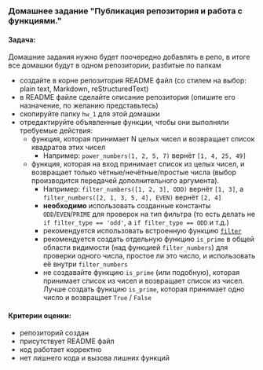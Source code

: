 ### Домашнее задание "Публикация репозитория и работа с функциями."

#### Задача:

  Домашние задания нужно будет поочередно добавлять в репо,
  в итоге все домашки будут в одном репозитории, разбитые по папкам
- создайте в корне репозитория README файл
  (со стилем на выбор: plain text, Markdown, reStructuredText)
- в README файле сделайте описание репозитория
  (опишите его назначение, по желанию представьтесь)
- скопируйте папку `hw_1` для этой домашки
- отредактируйте объявленные функции, чтобы они выполняли требуемые действия:
  - функция, которая принимает N целых чисел и возвращает список квадратов этих чисел
    - Например: `power_numbers(1, 2, 5, 7)` вернёт `[1, 4, 25, 49]`
  - функция, которая на вход принимает список из целых чисел, и возвращает только чётные/нечётные/простые числа (выбор производится передачей дополнительного аргумента).
    - Например: `filter_numbers([1, 2, 3], ODD)` вернёт `[1, 3]`, а `filter_numbers([2, 1, 3, 5, 4], EVEN)` вернёт `[2, 4]`
    - **необходимо** использовать созданные константы `ODD`/`EVEN`/`PRIME` для проверок на тип фильтра
      (то есть делать не `if filter_type == 'odd'`, а `if filter_type == ODD` и т.д.)
    - рекомендуется использовать встроенную функцию [`filter`](https://docs.python.org/3/library/functions.html#filter)
    - рекомендуется создать отдельную функцию `is_prime` в общей области видимости
      (над функцией `filter_numbers`) для проверки одного числа, простое ли это число,
      и использовать её внутри `filter_numbers`
    - не создавайте функцию `is_prime` (или подобную), которая принимает список из чисел и возвращает список из чисел.
      Лучше создать функцию `is_prime`, которая принимает одно число и возвращает `True` / `False`

#### Критерии оценки:

- репозиторий создан
- присутствует README файл
- код работает корректно
- нет лишнего кода и вызова лишних функций
